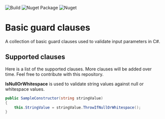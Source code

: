 ![Build](https://github.com/koala-fingers/basic-guards/workflows/Build/badge.svg) ![Nuget Package](https://github.com/koala-fingers/basic-guards/workflows/Nuget%20Package/badge.svg) ![Nuget](https://img.shields.io/nuget/v/BasicGuards)

# Basic guard clauses

A collection of basic guard clauses used to validate input parameters in C#.

## Supported clauses

Here is a list of the supported clauses. More clauses will be added over time. Feel free to contribute with this repository.


**IsNullOrWhitespace** is used to validate string values against null or whitespace values.

```csharp
public SampleConstructor(string stringValue)
{
    this.StringValue = stringValue.ThrowIfNullOrWhitespace();
}
```
